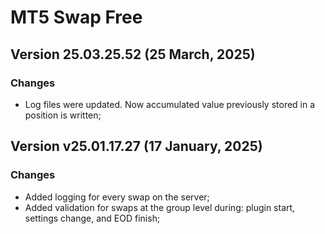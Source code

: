# MT5 Swap Free

## Version 25.03.25.52 (25 March, 2025)
### Changes
* Log files were updated. Now accumulated value previously stored in a position is written;

## Version v25.01.17.27 (17 January, 2025)
### Changes
* Added logging for every swap on the server;
* Added validation for swaps at the group level during: plugin start, settings change, and EOD finish;

